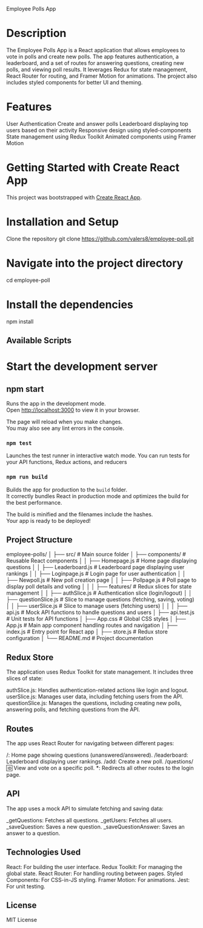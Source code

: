 Employee Polls App

# Description
The Employee Polls App is a React application that allows employees to vote in polls and create new polls. 
The app features authentication, a leaderboard, and a set of routes for answering questions, creating new polls, and viewing poll results. 
It leverages Redux for state management, React Router for routing, and Framer Motion for animations. 
The project also includes styled components for better UI and theming.

# Features
User Authentication
Create and answer polls
Leaderboard displaying top users based on their activity
Responsive design using styled-components
State management using Redux Toolkit
Animated components using Framer Motion

# Getting Started with Create React App

This project was bootstrapped with [Create React App](https://github.com/facebook/create-react-app).

# Installation and Setup

Clone the repository
git clone https://github.com/valers8/employee-poll.git

# Navigate into the project directory

cd employee-poll

# Install the dependencies

npm install

## Available Scripts

# Start the development server

## npm start

Runs the app in the development mode.\
Open [http://localhost:3000](http://localhost:3000) to view it in your browser.

The page will reload when you make changes.\
You may also see any lint errors in the console.

### `npm test`

Launches the test runner in interactive watch mode. You can run tests for your API functions, Redux actions, and reducers

### `npm run build`

Builds the app for production to the `build` folder.\
It correctly bundles React in production mode and optimizes the build for the best performance.

The build is minified and the filenames include the hashes.\
Your app is ready to be deployed!

## Project Structure

employee-polls/
│
├── src/                             # Main source folder
│   ├── components/                  # Reusable React components
│   │   ├── Homepage.js              # Home page displaying questions
│   │   ├── Leaderboard.js           # Leaderboard page displaying user rankings
│   │   ├── Loginpage.js             # Login page for user authentication
│   │   ├── Newpoll.js               # New poll creation page
│   │   ├── Pollpage.js              # Poll page to display poll details and voting
│   │
│   ├── features/                    # Redux slices for state management
│   │   ├── authSlice.js             # Authentication slice (login/logout)
│   │   ├── questionSlice.js         # Slice to manage questions (fetching, saving, voting)
│   │   ├── userSlice.js             # Slice to manage users (fetching users)
│   │
│   ├── api.js                       # Mock API functions to handle questions and users
│   ├── api.test.js                  # Unit tests for API functions
│   ├── App.css                      # Global CSS styles
│   ├── App.js                       # Main app component handling routes and navigation
│   ├── index.js                     # Entry point for React app
│   ├── store.js                     # Redux store configuration
│
└── README.md                        # Project documentation

## Redux Store

The application uses Redux Toolkit for state management. It includes three slices of state:

authSlice.js: Handles authentication-related actions like login and logout.
userSlice.js: Manages user data, including fetching users from the API.
questionSlice.js: Manages the questions, including creating new polls, answering polls, and fetching questions from the API.

## Routes
The app uses React Router for navigating between different pages:

/: Home page showing questions (unanswered/answered).
/leaderboard: Leaderboard displaying user rankings.
/add: Create a new poll.
/questions/:id: View and vote on a specific poll.
*: Redirects all other routes to the login page.

## API

The app uses a mock API to simulate fetching and saving data:

_getQuestions: Fetches all questions.
_getUsers: Fetches all users.
_saveQuestion: Saves a new question.
_saveQuestionAnswer: Saves an answer to a question.

## Technologies Used

React: For building the user interface.
Redux Toolkit: For managing the global state.
React Router: For handling routing between pages.
Styled Components: For CSS-in-JS styling.
Framer Motion: For animations.
Jest: For unit testing.

## License
MIT License
